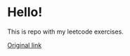 # Hello!

This is repo with my leetcode exercises.

[Original link](https://leetcode.com/study-plan/algorithm/?progress=30xch0i)

    